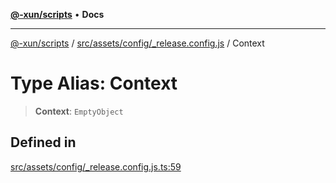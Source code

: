 [**@-xun/scripts**](../../../../../README.md) • **Docs**

***

[@-xun/scripts](../../../../../README.md) / [src/assets/config/\_release.config.js](../README.md) / Context

# Type Alias: Context

> **Context**: `EmptyObject`

## Defined in

[src/assets/config/\_release.config.js.ts:59](https://github.com/Xunnamius/xscripts/blob/dab28cbd16e1a8b65bb5fd311af787e2401e7d30/src/assets/config/_release.config.js.ts#L59)
